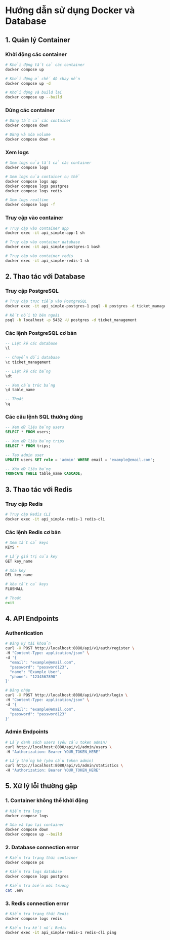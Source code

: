 # Hướng dẫn sử dụng Docker và Database

## 1. Quản lý Container

### Khởi động các container

```bash
# Khởi động tất cả các container
docker compose up

# Khởi động ở chế độ chạy nền
docker compose up -d

# Khởi động và build lại
docker compose up --build
```

### Dừng các container

```bash
# Dừng tất cả các container
docker compose down

# Dừng và xóa volume
docker compose down -v
```

### Xem logs

```bash
# Xem logs của tất cả các container
docker compose logs

# Xem logs của container cụ thể
docker compose logs app
docker compose logs postgres
docker compose logs redis

# Xem logs realtime
docker compose logs -f
```

### Truy cập vào container

```bash
# Truy cập vào container app
docker exec -it api_simple-app-1 sh

# Truy cập vào container database
docker exec -it api_simple-postgres-1 bash

# Truy cập vào container redis
docker exec -it api_simple-redis-1 sh
```

## 2. Thao tác với Database

### Truy cập PostgreSQL

```bash
# Truy cập trực tiếp vào PostgreSQL
docker exec -it api_simple-postgres-1 psql -U postgres -d ticket_management

# Kết nối từ bên ngoài
psql -h localhost -p 5432 -U postgres -d ticket_management
```

### Các lệnh PostgreSQL cơ bản

```sql
-- Liệt kê các database
\l

-- Chuyển đổi database
\c ticket_management

-- Liệt kê các bảng
\dt

-- Xem cấu trúc bảng
\d table_name

-- Thoát
\q
```

### Các câu lệnh SQL thường dùng

```sql
-- Xem dữ liệu bảng users
SELECT * FROM users;

-- Xem dữ liệu bảng trips
SELECT * FROM trips;

-- Tạo admin user
UPDATE users SET role = 'admin' WHERE email = 'example@email.com';

-- Xóa dữ liệu bảng
TRUNCATE TABLE table_name CASCADE;
```

## 3. Thao tác với Redis

### Truy cập Redis

```bash
# Truy cập Redis CLI
docker exec -it api_simple-redis-1 redis-cli
```

### Các lệnh Redis cơ bản

```bash
# Xem tất cả keys
KEYS *

# Lấy giá trị của key
GET key_name

# Xóa key
DEL key_name

# Xóa tất cả keys
FLUSHALL

# Thoát
exit
```

## 4. API Endpoints

### Authentication

```bash
# Đăng ký tài khoản
curl -X POST http://localhost:8080/api/v1/auth/register \
-H "Content-Type: application/json" \
-d '{
  "email": "example@email.com",
  "password": "password123",
  "name": "Example User",
  "phone": "1234567890"
}'

# Đăng nhập
curl -X POST http://localhost:8080/api/v1/auth/login \
-H "Content-Type: application/json" \
-d '{
  "email": "example@email.com",
  "password": "password123"
}'
```

### Admin Endpoints

```bash
# Lấy danh sách users (yêu cầu token admin)
curl http://localhost:8080/api/v1/admin/users \
-H "Authorization: Bearer YOUR_TOKEN_HERE"

# Lấy thống kê (yêu cầu token admin)
curl http://localhost:8080/api/v1/admin/statistics \
-H "Authorization: Bearer YOUR_TOKEN_HERE"
```

## 5. Xử lý lỗi thường gặp

### 1. Container không thể khởi động

```bash
# Kiểm tra logs
docker compose logs

# Xóa và tạo lại container
docker compose down
docker compose up --build
```

### 2. Database connection error

```bash
# Kiểm tra trạng thái container
docker compose ps

# Kiểm tra logs database
docker compose logs postgres

# Kiểm tra biến môi trường
cat .env
```

### 3. Redis connection error

```bash
# Kiểm tra trạng thái Redis
docker compose logs redis

# Kiểm tra kết nối Redis
docker exec -it api_simple-redis-1 redis-cli ping
```
